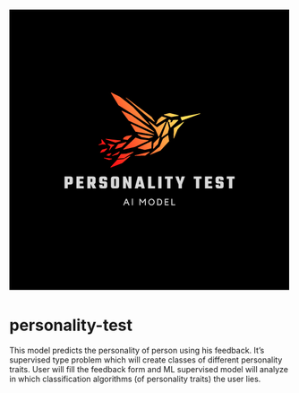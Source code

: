 # ![Logo](https://github.com/alyaa999/personality-test/blob/main/personality%20test.png)
# personality-test
This  model predicts the personality of person using his feedback. It’s supervised type problem which will create classes of different personality traits. User will fill the feedback form and ML supervised model will analyze in which classification algorithms  (of personality traits) the user lies. 
